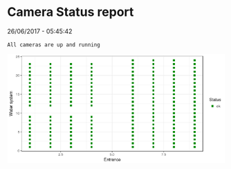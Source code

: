 Camera Status report
================
26/06/2017 - 05:45:42

    All cameras are up and running

![](camreport_files/figure-markdown_github/unnamed-chunk-2-1.png)
